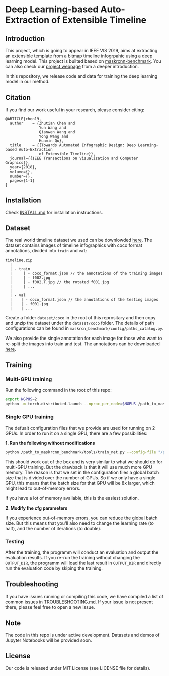 # Deep Learning-based Auto-Extraction of Extensible Timeline


## Introduction
This project, which is going to appear in IEEE VIS 2019, aims at extracting an extensible template from a bitmap timeline infogrpahic using a deep learning model. This project is builted based on [maskrcnn-benchmark](https://github.com/facebookresearch/maskrcnn-benchmark).
You can also check our [project webpage](https://chenzhutian.org/auto-infog-timeline/) from a deeper introduction.

In this repository, we release code and data for training the deep learning model
in our method.

## Citation
If you find our work useful in your research, please consider citing:
```
@ARTICLE{chen19, 
  author    = {Zhutian Chen and
               Yun Wang and
               Qianwen Wang and
               Yong Wang and
               Huamin Qu},
  title     = {{Towards Automated Infographic Design: Deep Learning-based Auto-Extraction
               of Extensible Timeline}},
  journal={{IEEE Transactions on Visualization and Computer Graphics}},
  year={2018}, 
  volume={}, 
  number={}, 
  pages={1-1}
}
```

## Installation

Check [INSTALL.md](INSTALL.md) for installation instructions.

## Dataset
The real world timeline dataset we used can be downlowded [here](https://hkustconnect-my.sharepoint.com/:u:/g/personal/zchenbn_connect_ust_hk/ERa04v7ULwlJpvn_0YRRtHsBF7QFBp77t_7caxb8QR2QVg?e=ZKfomX).
The dataset contains images of timeline infographics with coco format annotations, 
divided into `train` and `val`:
```
timeline.zip
  |
  | - train
  |     | - coco_format.json // the annotations of the training images
  |     | - f002.jpg
  |     | - f002.T.jpg // the rotated f001.jpg
  |     | ...
  |
  | - val
  |    | - coco_format.json // the annotations of the testing images
  |    | - f001.jpg
  |    | ...
```
Create a folder `dataset/coco` in the root of this reprositary and 
then copy and unzip the dataset under the `dataset/coco` folder.
The details of path configurations can be found in `maskrcn_benchmark/config/paths_catalog.py`.

We also provide the single annotation for each image for those who want to re-split
the images into train and test. The annotations can be downloaded [here](https://hkustconnect-my.sharepoint.com/:u:/g/personal/zchenbn_connect_ust_hk/ESmSvxTW2cFJuV1vc5Z7H9UB9tgb1rQtttYYVSWj1b0kcg?e=MVFt3g).

## Training

### Multi-GPU training

Run the following command in the root of this repo:
```bash
export NGPUS=2
python -m torch.distributed.launch --nproc_per_node=$NGPUS /path_to_maskrcnn_benchmark/tools/train_net.py --config-file "path/to/config/file.yaml"
```

### Single GPU training

The defualt configuration files that we provide are used for running on 2 GPUs.
In order to run it on a single GPU, there are a few possibilities:

**1. Run the following without modifications**
```bash
python /path_to_maskrcnn_benchmark/tools/train_net.py --config-file "/path/to/config/file.yaml"
```
This should work out of the box and is very similar to what we should do for multi-GPU training.
But the drawback is that it will use much more GPU memory. The reason is that we set in the
configuration files a global batch size that is divided over the number of GPUs. So if we only
have a single GPU, this means that the batch size for that GPU will be 8x larger, which might lead
to out-of-memory errors.

If you have a lot of memory available, this is the easiest solution.

**2. Modify the cfg parameters**

If you experience out-of-memory errors, you can reduce the global batch size. But this means that
you'll also need to change the learning rate (to half), 
and the number of iterations (to double).

### Testing
After the training, the programm will conduct an evaluation and output the evaluation results. If you re-run the training without changing the `OUTPUT_DIR`,
the programm will load the last result in `OUTPUT_DIR` and directly run the evaluation code by skiping the training.

## Troubleshooting
If you have issues running or compiling this code, we have compiled a list of common issues in
[TROUBLESHOOTING.md](TROUBLESHOOTING.md). If your issue is not present there, please feel
free to open a new issue.

## Note
The code in this repo is under active development.
Datasets and demos of Jupyter Notebooks will be provided soon.

## License
Our code is released under MIT License (see LICENSE file for details).